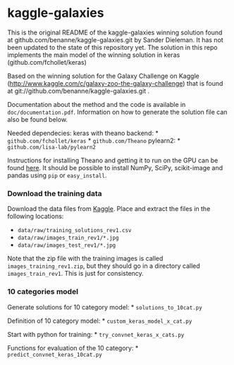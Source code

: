 kaggle-galaxies
===============

This is the original README of the kaggle-galaxies winning solution found at  github.com/benanne/kaggle-galaxies.git by Sander Dieleman. It has not been updated to the state of this repository yet.
The solution in this repo implements the main model of the winning solution in keras (github.com/fchollet/keras)



Based on the winning solution for the Galaxy Challenge on Kaggle (http://www.kaggle.com/c/galaxy-zoo-the-galaxy-challenge) that is found at git://github.com/benanne/kaggle-galaxies.git .

Documentation about the method and the code is available in `doc/documentation.pdf`. Information on how to generate the solution file can also be found below.

Needed dependecies:
keras with theano backend:
      * `github.com/fchollet/keras`
      * `github.com/Theano`
pylearn2:
	* `github.com/lisa-lab/pylearn2`

Instructions for installing Theano and getting it to run on the GPU can be found [here](http://deeplearning.net/software/theano/install.html). It should be possible to install NumPy, SciPy, scikit-image and pandas using `pip` or `easy_install`. 

### Download the training data

Download the data files from [Kaggle](http://www.kaggle.com/c/galaxy-zoo-the-galaxy-challenge/data). Place and extract the files in the following locations:

* `data/raw/training_solutions_rev1.csv`
* `data/raw/images_train_rev1/*.jpg`
* `data/raw/images_test_rev1/*.jpg`

Note that the zip file with the training images is called `images_training_rev1.zip`, but they should go in a directory called `images_train_rev1`. This is just for consistency.


### 10 categories model

Generate solutions for 10 category model:
	* `solutions_to_10cat.py`
	 
Definition of 10 category model:
	* `custom_keras_model_x_cat.py`

Start with python for training:
 	*  `try_convnet_keras_x_cats.py`

Functions for evaluation of the 10 category:
	* `predict_convnet_keras_10cat.py`	

